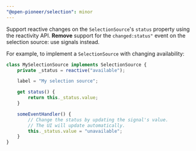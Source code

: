 ```yaml
---
"@open-pioneer/selection": minor
---
```


Support reactive changes on the `SelectionSource`'s `status` property using the reactivity API.
**Remove** support for the `changed:status"` event on the selection source: use signals instead.

For example, to implement a `SelectionSource` with changing availability:

```ts
class MySelectionSource implements SelectionSource {
    private _status = reactive("available");

    label = "My selection source";

    get status() {
        return this._status.value;
    }

    someEventHandler() {
        // Change the status by updating the signal's value.
        // The UI will update automatically.
        this._status.value = "unavailable";
    }
}
```
